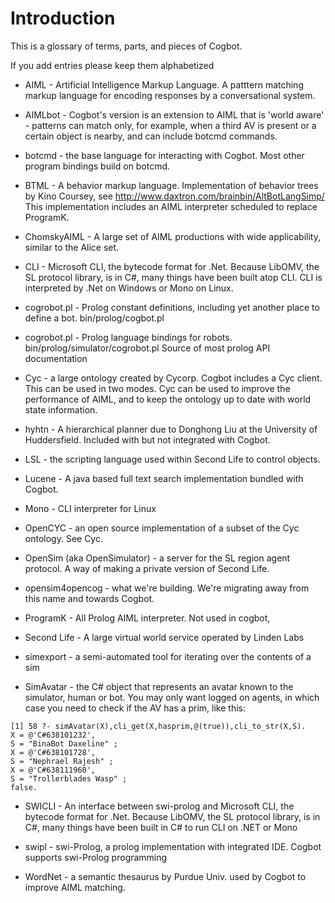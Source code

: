 # Introduction #

This is a glossary of terms, parts, and pieces of Cogbot.

If you add entries please keep them alphabetized

  * AIML - Artificial Intelligence Markup Language. A patttern matching markup language for encoding responses by a conversational system.

  * AIMLbot - Cogbot's version is an extension to AIML that is 'world aware' - patterns can match only, for example, when a third AV is present or a certain object is nearby, and can include botcmd commands.

  * botcmd  - the base language for interacting with Cogbot. Most other program bindings build on botcmd.

  * BTML - A behavior markup language.  Implementation of behavior trees by Kino Coursey, see http://www.daxtron.com/brainbin/AltBotLangSimp/  This implementation includes an AIML interpreter scheduled to replace ProgramK.

  * ChomskyAIML - A large set of AIML productions with wide applicability, similar to the Alice set.

  * CLI - Microsoft CLI, the bytecode format for .Net. Because LibOMV, the SL protocol library, is in C#, many things have been built atop CLI.  CLI is interpreted by .Net on Windows or Mono on Linux.


  * cogrobot.pl - Prolog constant definitions, including yet another place to define a bot. bin/prolog/cogbot.pl

  * cogrobot.pl - Prolog language bindings for robots. bin/prolog/simulator/cogrobot.pl  Source of most prolog API documentation

  * Cyc - a large ontology created by Cycorp. Cogbot includes a Cyc client. This can be used in two modes. Cyc can be used to improve the performance of AIML, and to keep the ontology up to date with world state information.

  * hyhtn - A hierarchical planner due to  Donghong Liu at the University of Huddersfield. Included with but not integrated with Cogbot.

  * LSL - the scripting language used within Second Life to control objects.

  * Lucene - A java based full text search implementation bundled with Cogbot.

  * Mono - CLI interpreter for Linux

  * OpenCYC - an open source implementation of a subset of the Cyc ontology. See Cyc.

  * OpenSim (aka OpenSimulator) - a server for the SL region agent protocol. A way of making a private version of Second Life.

  * opensim4opencog - what we're building. We're migrating away from this name and towards Cogbot.

  * ProgramK - All Prolog AIML interpreter. Not used in cogbot,

  * Second Life - A large virtual world service operated by Linden Labs

  * simexport - a semi-automated tool for iterating over the contents of a sim

  * SimAvatar - the C# object that represents an avatar known to the simulator, human or bot. You may only want logged on agents, in which case you need to check if the AV has a prim, like this:

```
[1] 58 ?- simAvatar(X),cli_get(X,hasprim,@(true)),cli_to_str(X,S).
X = @'C#638101232',
S = "BinaBot Daxeline" ;
X = @'C#638101728',
S = "Nephrael Rajesh" ;
X = @'C#638111960',
S = "Trollerblades Wasp" ;
false.

```

  * SWICLI - An interface between swi-prolog and Microsoft CLI, the bytecode format for .Net. Because LibOMV, the SL protocol library, is in C#, many things have been built in C# to run CLI on .NET or Mono

  * swipl - swi-Prolog, a prolog implementation with integrated IDE. Cogbot supports swi-Prolog programming

  * WordNet - a semantic thesaurus by Purdue Univ. used by Cogbot to improve AIML matching.